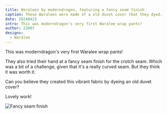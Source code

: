 ```yaml
---
title: Waralees by moderndragon, featuring a fancy seam finish
caption: These Waralees were made of a old duvet cover that they dyed.
date: 20240423
intro: This was moderndragon's very first Waralee wrap pants!
author: 22007
designs:
  - Waralee
---
```


This was moderndragon's very first Waralee wrap pants!

They also tried their hand at a fancy seam finish for the crotch seam. Which was a bit of a challenge, given that it's a really curved seam. But they think it was worth it.

Can you believe they created this vibrant fabric by dyeing an old duvet cover?

Lovely work!

![Fancy seam finish](https://imagedelivery.net/ouSuR9yY1bHt-fuAokSA5Q/showcase-waralees-by-moderndragon-featuring-a-fancy-seam-finish-1/public "Fancy seam finish")
